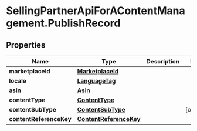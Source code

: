 # SellingPartnerApiForAContentManagement.PublishRecord

## Properties
Name | Type | Description | Notes
------------ | ------------- | ------------- | -------------
**marketplaceId** | [**MarketplaceId**](MarketplaceId.md) |  | 
**locale** | [**LanguageTag**](LanguageTag.md) |  | 
**asin** | [**Asin**](Asin.md) |  | 
**contentType** | [**ContentType**](ContentType.md) |  | 
**contentSubType** | [**ContentSubType**](ContentSubType.md) |  | [optional] 
**contentReferenceKey** | [**ContentReferenceKey**](ContentReferenceKey.md) |  | 


